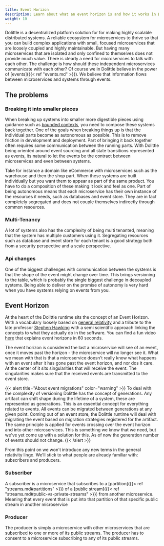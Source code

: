 ```yaml
---
title: Event Horizon
description: Learn about what an event horizon is and how it works in Dolittle
weight: 10
---
```


Dolittle is a decentralized platform solution for for making highly scalable distributed systems.
A reliable ecosystem for microservices to thrive so that you can build complex applications with small, focused microservices that are loosely coupled and highly maintainable.
But having many microservices that are isolated and only confined to themselves does not provide much value.
There is clearly a need for microservices to talk with each other. The challenge is how should these independent microservices communicate with each other?
Of course we in Dolittle believe in the power of [events]({{< ref "events.md" >}}). We believe that information flows between microservices and systems through events.

## The problems

### Breaking it into smaller pieces

When breaking up systems into smaller more digestible pieces using guidance such as [bounded contexts](https://martinfowler.com/bliki/BoundedContext.html),
you need to compose these systems back together. One of the goals when breaking things up is that the individual parts
become as autonomous as possible. This is to remove friction in development and deployment. Part of bringing it back together
often requires some communication between the running parts. With Dolittle being oriented around event sourcing and all state
transitions represented as events, its natural to let the events be the contract between microservices and even between
systems.

Take for instance a domain like eCommerce with microservices such as the warehouse and then the shop part.
When these systems are built individually but you want them to appear as part of the same product. You have to do a
composition of these making it look and feel as one. Part of being autonomous means that each microservice has their own
instance of the resources it needs, such as databases and event store. They are in fact completely segregated and does not
couple themselves indirectly through common resources.

### Multi-Tenancy

A lot of systems also has the complexity of being multi tenanted, meaning that the system has multiple customers using it.
Segregating resources such as database and event store for each tenant is a good strategy both from a security perspective
and a scale perspective.

### Api changes

One of the biggest challenges with communication between the systems is that the shape of the event might change over time.
This brings versioning to the table, which is probably the single biggest challenge in decoupled systems. Being able to deliver
on the promise of autonomy is very hard when you have systems relying on events from you.

## Event Horizon

At the heart of the Dolittle runtime sits the concept of an Event Horizon. With a vocabulary loosely based on [general relativity](https://en.wikipedia.org/wiki/General_relativity) and a tribute to the late professor [Stephen Hawking](https://en.wikipedia.org/wiki/Stephen_Hawkings) with a semi scientific approach linking the concepts to what they actually do in the software. You can find a fun video [here](https://www.youtube.com/watch?v=E8hzLM0JpYw) that explains event horizons in 60 seconds.

The event horizon is considered the last a microservice will see of an event, once it moves past the horizon - the microservice
will no longer see it. What we mean with that is that a microservice doesn't really know what happens with an event after it has gone past the event horizon, and nor dos it care. At the center of it sits singularities that will receive the event.
The singularities makes sure that the received events are transmitted to the event store.

{{< alert title="About event migrations" color="warning" >}}
To deal with the complexity of versioning Dolittle has the concept of generations. Any artifact can shift shape during the lifetime of a system, these are represented as generations.
This is an essential concept for everything related to events. All events can be migrated between generations at any given point.
Coming out of an event store, the Dolittle runtime will deal with migrating the event based on migration strategies registered for the artifact. The same principle is applied for events crossing over the event horizon and into other microservices.
This is something we know that we need, but we've yet come up with a solution for this. As of now the generation number of events should not change.
{{< /alert >}}

From this point on we won't introduce any new terms in the general relativity lingo. We'll stick to what people are already familiar with: subscribers and producers.

### Subscriber

A subscriber is a microservice that subscribes to a [partition]({{< ref "streams.md#partitions" >}}) of a [public stream]({{< ref "streams.md#public-vs-private-streams" >}}) from another microservice. Meaning that every event that is put into that partition of that specific public stream in another microservice

### Producer

The producer is simply a microservice with other microservices that are subscribed to one or more of its public streams.
The producer has to consent to a microservice subscribing to any of its public streams.
